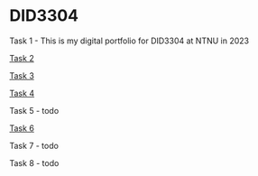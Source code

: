 # DID3304
Task 1 - This is my digital portfolio for DID3304 at NTNU in 2023

[Task 2](https://github.com/AKissMail/DID3304)

[Task 3](https://github.com/AKissMail/DID3304/blob/main/assignment_3/task_3.md)

[Task 4](https://github.com/AKissMail/DID3304/blob/main/assignment_4/main_py_nodes.md)

Task 5  - todo

[Task 6](https://github.com/AKissMail/DID3304/blob/main/assignment_6/)

Task 7  - todo

Task 8  - todo
